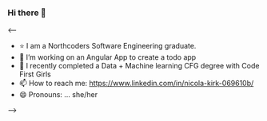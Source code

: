 ### Hi there 👋

<--
- ⭐️ I am a Northcoders Software Engineering graduate.
- 🔭 I’m working on an Angular App to create a todo app
- 🌱 I recently completed a Data + Machine learning CFG degree with Code First Girls
- 📫 How to reach me: https://www.linkedin.com/in/nicola-kirk-069610b/
- 😄 Pronouns: ... she/her

-->
